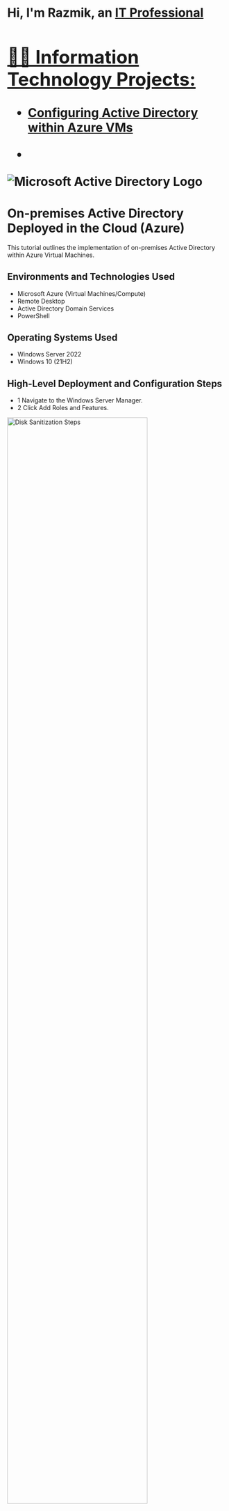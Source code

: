 <h1>Hi, I'm Razmik, an <a href="https://linkedin.com/in/RazmikAlexander">IT Professional

<h2>👨‍💻 Information Technology Projects:</h2>
  
  - [Configuring Active Directory within Azure VMs](https://github.com/RazmikAlexander/RazmikAlexander/configure-ad)
  - <p align="center">
<img src="https://i.imgur.com/pU5A58S.png" alt="Microsoft Active Directory Logo"/>
</p>

<h1>On-premises Active Directory Deployed in the Cloud (Azure)</h1>
This tutorial outlines the implementation of on-premises Active Directory within Azure Virtual Machines.<br />


<h2>Environments and Technologies Used</h2>

- Microsoft Azure (Virtual Machines/Compute)
- Remote Desktop
- Active Directory Domain Services
- PowerShell

<h2>Operating Systems Used </h2>

- Windows Server 2022
- Windows 10 (21H2)

<h2>High-Level Deployment and Configuration Steps</h2>

- 1 Navigate to the Windows Server Manager.
- 2 Click Add Roles and Features.
    
<p>
<img src="https://www.ibm.com/docs/en/STXKQY_BDA_SHR/bl1bda72.jpg" height="80%" width="80%" alt="Disk Sanitization Steps"/h2>
</p>
<p>
 .3 It will open Add Roles and Features, wizard. Click Next.
</p>
<br />

<p>
<img src="https://i.imgur.com/YRWnXtl.jpg" height="80%" width="80%" alt=>
</p>
<p>
Lorem ipsum dolor sit amet, consectetur adipiscing elit, sed do eiusmod tempor incididunt ut labore et dolore magna aliqua. Ut enim ad minim veniam, quis nostrud exercitation ullamco laboris nisi ut aliquip ex ea commodo consequat. Duis aute irure dolor in reprehenderit in voluptate velit esse cillum dolore eu fugiat nulla pariatur.
</p>
<br />

<p>
<img src="https://imgur.com/OL2ereO" height="80%" width="80%" alt="Disk Sanitization Steps"/>
</p>
<p>
Lorem ipsum dolor sit amet, consectetur adipiscing elit, sed do eiusmod tempor incididunt ut labore et dolore magna aliqua. Ut enim ad minim veniam, quis nostrud exercitation ullamco laboris nisi ut aliquip ex ea commodo consequat. Duis aute irure dolor in reprehenderit in voluptate velit esse cillum dolore eu fugiat nulla pariatur.
</p>
<br />

